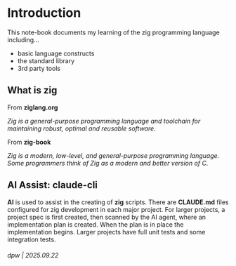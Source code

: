 # Introduction

This note-book documents my learning of the zig programming language including...

- basic language constructs
- the standard library
- 3rd party tools

## What is **zig**

From **ziglang.org**

*Zig is a general-purpose programming language and toolchain for maintaining robust, optimal and reusable software.*

From **zig-book**

*Zig is a modern, low-level, and general-purpose programming language. Some programmers think of Zig as a modern and better version of C.*

## AI Assist: claude-cli

**AI** is used to assist in the creating of **zig** scripts.  There are **CLAUDE.md** files configured for zig development in each major project.
For larger projects, a project spec is first created, then scanned by the AI agent, where an implementation plan is created.  When the plan is in place
the implementation begins.  Larger projects have full unit tests and some integration tests.

###### dpw | 2025.09.22
